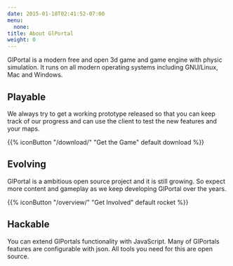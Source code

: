 ```yaml
---
date: 2015-01-18T02:41:52-07:00
menu:
  none:
title: About GlPortal
weight: 0
---
```

GlPortal is a modern free and open 3d game and game engine with physic simulation. It runs on all modern operating systems including GNU/Linux, Mac and Windows.

## Playable
We always try to get a working prototype released so that you can keep track of our progress and can use the client to test the new features and your maps.

{{% iconButton "/download/" "Get the Game" default download %}}

## Evolving
GlPortal is a ambitious open source project and it is still growing. So expect more content and gameplay as we keep developing GlPortal over the years.

{{% iconButton "/overview/" "Get Involved" default rocket %}}
## Hackable
You can extend GlPortals functionality with JavaScript. Many of GlPortals features are configurable with json. All tools you need for this are open source.

